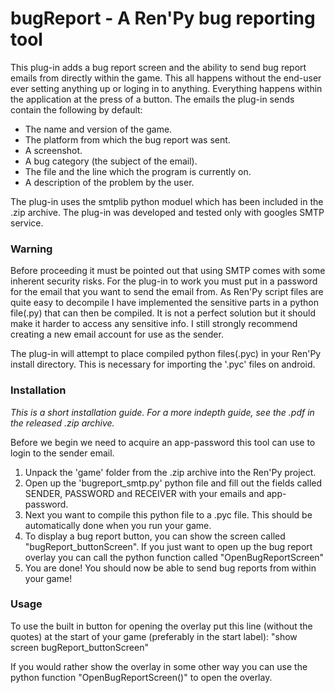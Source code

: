 # bugReport - A Ren'Py bug reporting tool

This plug-in adds a bug report screen and the ability to send bug report emails from directly within the game. This all happens without the end-user ever setting anything up or loging in to anything. Everything happens within the application at the press of a button. The emails the plug-in sends contain the following by default:
- The name and version of the game.
- The platform from which the bug report was sent.
- A screenshot.
- A bug category (the subject of the email).
- The file and the line which the program is currently on.
- A description of the problem by the user.

The plug-in uses the smtplib python moduel which has been included in the .zip archive. The plug-in was developed and tested only with googles SMTP service.

### Warning
Before proceeding it must be pointed out that using SMTP comes with some inherent security risks. For the plug-in to work you must put in a password for the email that you want to send the email from. As Ren'Py script files are quite easy to decompile I have implemented the sensitive parts in a python file(.py) that can then be compiled. It is not a perfect solution but it should make it harder to access any sensitive info. I still strongly recommend creating a new email account for use as the sender. 

The plug-in will attempt to place compiled python files(.pyc) in your Ren'Py install directory. This is necessary for importing the '.pyc' files on android.

### Installation
<i> This is a short installation guide. For a more indepth guide, see the .pdf in the released .zip archive. </i>

Before we begin we need to acquire an app-password this tool can use to login to the sender email.

1. Unpack the 'game' folder from the .zip archive into the Ren'Py project.
2. Open up the 'bugreport_smtp.py' python file and fill out the fields called SENDER, PASSWORD and RECEIVER with your emails and app-password.
3. Next you want to compile this python file to a .pyc file. This should be automatically done when you run your game.
4. To display a bug report button, you can show the screen called "bugReport_buttonScreen". If you just want to open up the bug report overlay you can call the python function called "OpenBugReportScreen"
5. You are done! You should now be able to send bug reports from within your game!

### Usage
To use the built in button for opening the overlay put this line (without the quotes) at the start of your game (preferably in the start label):
"show screen bugReport_buttonScreen"

If you would rather show the overlay in some other way you can use the python function "OpenBugReportScreen()" to open the overlay.
